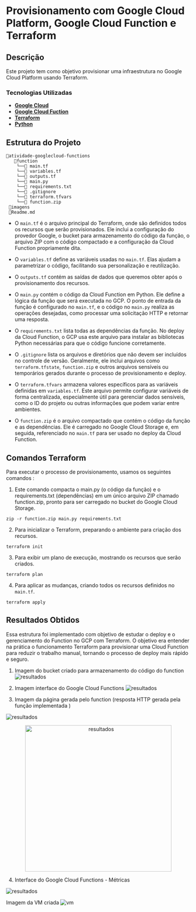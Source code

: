 # Provisionamento com Google Cloud Platform, Google Cloud Function e Terraform 

## Descrição

Este projeto tem como objetivo provisionar uma infraestrutura no Google Cloud Platform usando Terraform.



### Tecnologias Utilizadas

- [**Google Cloud** ](https://cloud.google.com/)
- [**Google Cloud Fuction**](https://cloud.google.com/blog/products/serverless/google-cloud-functions-is-now-cloud-run-functions)
- [**Terraform**](https://registry.terraform.io/providers/hashicorp/google/latest/docs)
- [**Python**](https://www.python.org/downloads/release/python-3124/)

## Estrutura do Projeto


```plaintext
📂atividade-googlecloud-functions
   📂function
    └──📄 main.tf
    └──📄 variables.tf
    └──📄 outputs.tf
    └──📄 main.py
    └──📄 requirements.txt
    └──📄 .gitignore
    └──📄 terraform.tfvars
    └──📂 function.zip
 📂imagens
 📄Readme.md

```

- O `main.tf` é o arquivo principal do Terraform, onde são definidos todos os recursos que serão provisionados. Ele inclui a configuração do provedor Google, o bucket para armazenamento do código da função, o arquivo ZIP com o código compactado e a configuração da Cloud Function propriamente dita.

- O `variables.tf` define as variáveis usadas no `main.tf`. Elas ajudam a parametrizar o código, facilitando sua personalização e reutilização.

- O `outputs.tf` contém as saídas de dados que queremos obter após o provisionamento dos recursos. 

- O `main.py` contém o código da Cloud Function em Python. Ele define a lógica da função que será executada no GCP. O ponto de entrada da função é configurado no `main.tf`, e o código no `main.py` realiza as operações desejadas, como processar uma solicitação HTTP e retornar uma resposta.

- O `requirements.txt` lista todas as dependências da função. No deploy da Cloud Function, o GCP usa este arquivo para instalar as bibliotecas Python necessárias para que o código funcione corretamente.

- O `.gitignore` lista os arquivos e diretórios que não devem ser incluídos no controle de versão. Geralmente, ele inclui arquivos como `terraform.tfstate`, `function.zip` e outros arquivos sensíveis ou temporários gerados durante o processo de provisionamento e deploy.

- O `terraform.tfvars` armazena valores específicos para as variáveis definidas em `variables.tf`. Este arquivo permite configurar variáveis de forma centralizada, especialmente útil para gerenciar dados sensíveis, como o ID do projeto ou outras informações que podem variar entre ambientes.

- O `function.zip` é o arquivo compactado que contém o código da função e as dependências. Ele é carregado no Google Cloud Storage e, em seguida, referenciado no `main.tf` para ser usado no deploy da Cloud Function.



## Comandos Terraform

Para executar o processo de provisionamento, usamos os seguintes comandos :

1. Este comando compacta o main.py (o código da função) e o requirements.txt (dependências) em um único arquivo ZIP chamado function.zip, pronto para ser carregado no bucket do Google Cloud Storage.
```
zip -r function.zip main.py requirements.txt
```

2. Para inicializar o Terraform, preparando o ambiente para criação dos recursos.

```
terraform init
```

3. Para exibir um plano de execução, mostrando os recursos que serão criados.

```
terraform plan
```

4. Para aplicar as mudanças, criando todos os recursos definidos no `main.tf`.

```
terraform apply
```

## Resultados Obtidos 

Essa estrutura foi implementado com objetivo de estudar o deploy e o gerenciamento do Function no GCP com Terraform. O objetivo era entender na prática o funcionamento Terraform para provisionar uma Cloud Function para reduzir o trabalho manual, tornando o processo de deploy mais rápido e seguro.

1. Imagem do bucket criado para armazenamento do código do function
![resultados](imagens/cloud-storage-(us-west2).png)

2. Imagem interface do Google Cloud Functions
![resultados](imagens/function-us-west2.png)

3. Imagem da página gerada pelo function (resposta HTTP gerada pela função implementada )

![resultados](imagens/site-regiao-us-west2.png)


<p align="center">
    <img src="imagens/site-us-west2.png" alt="resultados" width="400" />
</p>

4. Interface do Google Cloud Functions - Métricas

![resultados](imagens/imagem%20de%20monitoramento.png)


Imagem da VM criada 
![vm](imagens/img-vm-criada.png)
